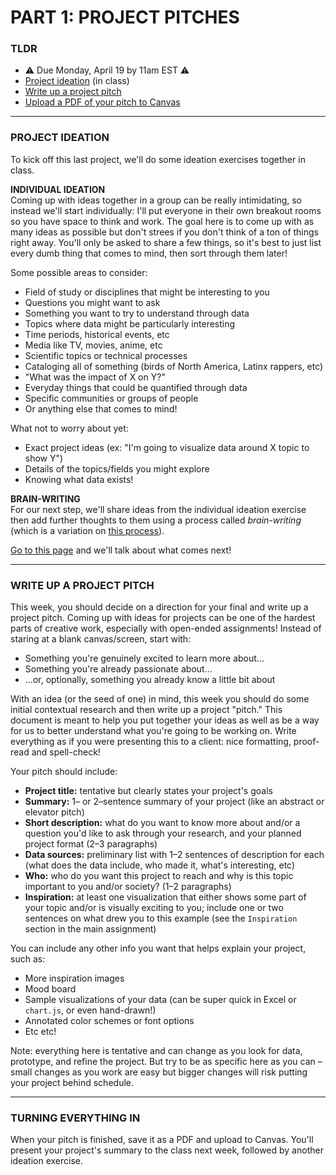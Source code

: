 # PART 1: PROJECT PITCHES  

### TLDR  
* ⚠️ Due Monday, April 19 by 11am EST ⚠️  
* [Project ideation](#project-ideation) (in class)  
* [Write up a project pitch](#write-up-a-project-pitch)  
* [Upload a PDF of your pitch to Canvas](#turning-everything-in)  

***

### PROJECT IDEATION  
To kick off this last project, we'll do some ideation exercises together in class.

**INDIVIDUAL IDEATION**  
Coming up with ideas together in a group can be really intimidating, so instead we'll start individually: I'll put everyone in their own breakout rooms so you have space to think and work. The goal here is to come up with as many ideas as possible but don't strees if you don't think of a ton of things right away. You'll only be asked to share a few things, so it's best to just list every dumb thing that comes to mind, then sort through them later!

Some possible areas to consider:  
* Field of study or disciplines that might be interesting to you  
* Questions you might want to ask  
* Something you want to try to understand through data  
* Topics where data might be particularly interesting  
* Time periods, historical events, etc  
* Media like TV, movies, anime, etc  
* Scientific topics or technical processes  
* Cataloging all of something (birds of North America, Latinx rappers, etc)  
* "What was the impact of X on Y?"  
* Everyday things that could be quantified through data  
* Specific communities or groups of people  
* Or anything else that comes to mind!  

What not to worry about yet:  
* Exact project ideas (ex: "I'm going to visualize data around X topic to show Y")  
* Details of the topics/fields you might explore  
* Knowing what data exists!  

**BRAIN-WRITING**  
For our next step, we'll share ideas from the individual ideation exercise then add further thoughts to them using a process called *brain-writing* (which is a variation on [this process](https://en.wikipedia.org/wiki/6-3-5_Brainwriting)).

[Go to this page](https://docs.google.com/spreadsheets/d/1BhFMav_MIDX_cNq62j22I2BsDK1VL6teymh-f4GOTCk/edit?usp=sharing) and we'll talk about what comes next!

***

### WRITE UP A PROJECT PITCH  
This week, you should decide on a direction for your final and write up a project pitch. Coming up with ideas for projects can be one of the hardest parts of creative work, especially with open-ended assignments! Instead of staring at a blank canvas/screen, start with:

* Something you're genuinely excited to learn more about...  
* Something you're already passionate about...  
* ...or, optionally, something you already know a little bit about  

With an idea (or the seed of one) in mind, this week you should do some initial contextual research and then write up a project "pitch." This document is meant to help you put together your ideas as well as be a way for us to better understand what you're going to be working on. Write everything as if you were presenting this to a client: nice formatting, proof-read and spell-check!

Your pitch should include:  
* **Project title:** tentative but clearly states your project's goals  
* **Summary:** 1– or 2–sentence summary of your project (like an abstract or elevator pitch)  
* **Short description:** what do you want to know more about and/or a question you'd like to ask through your research, and your planned project format (2–3 paragraphs)  
* **Data sources:** preliminary list with 1–2 sentences of description for each (what does the data include, who made it, what's interesting, etc)  
* **Who:** who do you want this project to reach and why is this topic important to you and/or society? (1–2 paragraphs)  
* **Inspiration:** at least one visualization that either shows some part of your topic and/or is visually exciting to you; include one or two sentences on what drew you to this example (see the `Inspiration` section in the main assignment)  

You can include any other info you want that helps explain your project, such as:  
* More inspiration images  
* Mood board
* Sample visualizations of your data (can be super quick in Excel or `chart.js`, or even hand-drawn!)  
* Annotated color schemes or font options  
* Etc etc!

Note: everything here is tentative and can change as you look for data, prototype, and refine the project. But try to be as specific here as you can – small changes as you work are easy but bigger changes will risk putting your project behind schedule.

***

### TURNING EVERYTHING IN  
When your pitch is finished, save it as a PDF and upload to Canvas. You'll present your project's summary to the class next week, followed by another ideation exercise.

